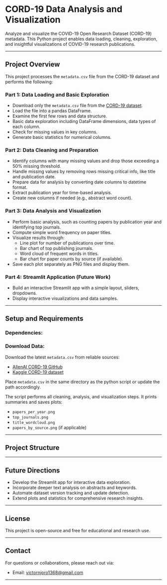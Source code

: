 # CORD-19 Data Analysis and Visualization

Analyze and visualize the COVID-19 Open Research Dataset (CORD-19) metadata. This Python project enables data loading, cleaning, exploration, and insightful visualizations of COVID-19 research publications.

---

## Project Overview

This project processes the `metadata.csv` file from the CORD-19 dataset and performs the following:

### Part 1: Data Loading and Basic Exploration
- Download only the `metadata.csv` file from the [CORD-19 dataset](https://github.com/allenai/cord19).
- Load the file into a pandas DataFrame.
- Examine the first few rows and data structure.
- Basic data exploration including DataFrame dimensions, data types of each column.
- Check for missing values in key columns.
- Generate basic statistics for numerical columns.

### Part 2: Data Cleaning and Preparation
- Identify columns with many missing values and drop those exceeding a 50% missing threshold.
- Handle missing values by removing rows missing critical info, like title and publication date.
- Prepare data for analysis by converting date columns to datetime format.
- Extract publication year for time-based analysis.
- Create new columns if needed (e.g., abstract word count).

### Part 3: Data Analysis and Visualization
- Perform basic analysis, such as counting papers by publication year and identifying top journals.
- Compute simple word frequency on paper titles.
- Visualize results through:
  - Line plot for number of publications over time.
  - Bar chart of top publishing journals.
  - Word cloud of frequent words in titles.
  - Bar chart for paper counts by source (if available).
- Save each plot separately as PNG files and display them.

### Part 4: Streamlit Application (Future Work)
- Build an interactive Streamlit app with a simple layout, sliders, dropdowns.
- Display interactive visualizations and data samples.

---

## Setup and Requirements

### Dependencies:


### Download Data:

Download the latest `metadata.csv` from reliable sources:
- [AllenAI CORD-19 GitHub](https://github.com/allenai/cord19)
- [Kaggle CORD-19 dataset](https://www.kaggle.com/datasets/allen-institute-for-ai/CORD-19-research-challenge)

Place `metadata.csv` in the same directory as the python script or update the path accordingly.


The script performs all cleaning, analysis, and visualization steps. It prints summaries and saves plots:

- `papers_per_year.png`
- `top_journals.png`
- `title_wordcloud.png`
- `papers_by_source.png` (if applicable)

---

## Project Structure


---

## Future Directions

- Develop the Streamlit app for interactive data exploration.
- Incorporate deeper text analysis on abstracts and keywords.
- Automate dataset version tracking and update detection.
- Extend plots and statistics for comprehensive research insights.

---

## License

This project is open-source and free for educational and research use.

---

## Contact

For questions or collaborations, please reach out via:

- Email: victornjoro1368@gmail.com
  

---



